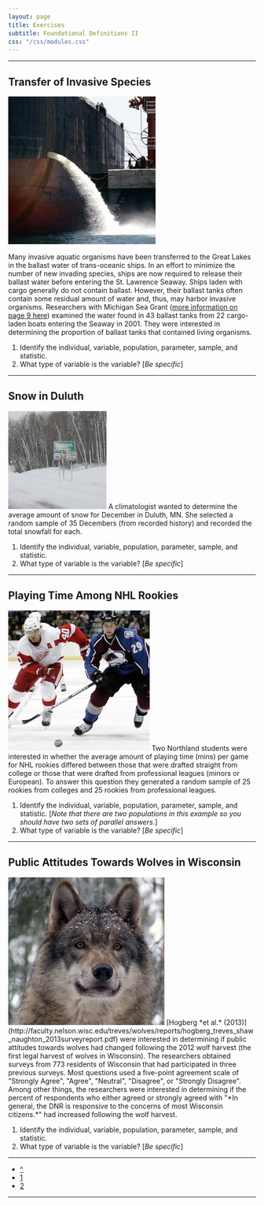 ```yaml
---
layout: page
title: Exercises
subtitle: Foundational Definitions II
css: "/css/modules.css"
---
```


----

## Transfer of Invasive Species
<img src="zimgs/ballast-water.jpg" alt="Ballast Water Discharge" class="img-right">

Many invasive aquatic organisms have been transferred to the Great Lakes in the ballast water of trans-oceanic ships. In an effort to minimize the number of new invading species, ships are now required to release their ballast water before entering the St. Lawrence Seaway. Ships laden with cargo generally do not contain ballast. However, their ballast tanks often contain some residual amount of water and, thus, may harbor invasive organisms. Researchers with Michigan Sea Grant ([more information on page 9 here](http://www.miseagrant.umich.edu/downloads/upwellings/sum02.pdf)) examined the water found in 43 ballast tanks from 22 cargo-laden boats entering the Seaway in 2001. They were interested in determining the proportion of ballast tanks that contained living organisms.

1. Identify the individual, variable, population, parameter, sample, and statistic.
1. What type of variable is the variable? [*Be specific*]

----

## Snow in Duluth
<img src="zimgs/duluthsnow.jpg" alt="Duluth snow" class="img-right">
A climatologist wanted to determine the average amount of snow for December in Duluth, MN.  She selected a random sample of 35 Decembers (from recorded history) and recorded the total snowfall for each.

1. Identify the individual, variable, population, parameter, sample, and statistic.
1. What type of variable is the variable? [*Be specific*]

----

## Playing Time Among NHL Rookies
<img src="zimgs/nhlhockey.jpg" alt="Hockey" class="img-right">
Two Northland students were interested in whether the average amount of playing time (mins) per game for NHL rookies differed between those that were drafted straight from college or those that were drafted from professional leagues (minors or European).  To answer this question they generated a random sample of 25 rookies from colleges and 25 rookies from professional leagues.

1. Identify the individual, variable, population, parameter, sample, and statistic. [*Note that there are two populations in this example so you should have two sets of parallel answers.*]
1. What type of variable is the variable? [*Be specific*]

----

## Public Attitudes Towards Wolves in Wisconsin
<img src="zimgs/wiwolf.jpg" alt="Wolf" class="img-right">
[Hogberg *et al.* (2013)](http://faculty.nelson.wisc.edu/treves/wolves/reports/hogberg_treves_shaw_naughton_2013surveyreport.pdf) were interested in determining if public attitudes towards wolves had changed following the 2012 wolf harvest (the first legal harvest of wolves in Wisconsin).  The researchers obtained surveys from 773 residents of Wisconsin that had participated in three previous surveys.  Most questions used a five-point agreement scale of "Strongly Agree", "Agree", "Neutral", "Disagree", or "Strongly Disagree".  Among other things, the researchers were interested in determining if the percent of respondents who either agreed or strongly agreed with "*In general, the DNR is responsive to the concerns of most Wisconsin citizens.*" had increased following the wolf harvest.

1. Identify the individual, variable, population, parameter, sample, and statistic.
1. What type of variable is the variable? [*Be specific*]

----

<div class="text-center">
<ul class="pagination pagination-lg">
  <li><a href="FoundationalDefns.html">^</a></li>
  <li><a href="FoundationalDefns_CE1.html">1</a></li>
  <li class="active"><a href="#">2</a></li>
</ul>
</div>

----
